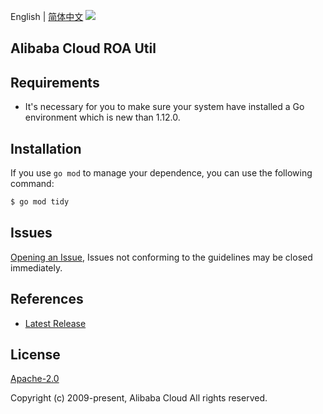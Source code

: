 English | [简体中文](README-CN.md)
![](https://aliyunsdk-pages.alicdn.com/icons/AlibabaCloud.svg)

## Alibaba Cloud ROA Util

## Requirements
- It's necessary for you to make sure your system have installed a Go environment which is new than 1.12.0.

## Installation
If you use `go mod` to manage your dependence, you can use the following command:

```sh
$ go mod tidy
```

## Issues
[Opening an Issue](https://github.com/aliyun/tea-roa-util/issues/new), Issues not conforming to the guidelines may be closed immediately.

## References
* [Latest Release](https://github.com/aliyun/tea-roa-util)

## License
[Apache-2.0](http://www.apache.org/licenses/LICENSE-2.0)

Copyright (c) 2009-present, Alibaba Cloud All rights reserved.